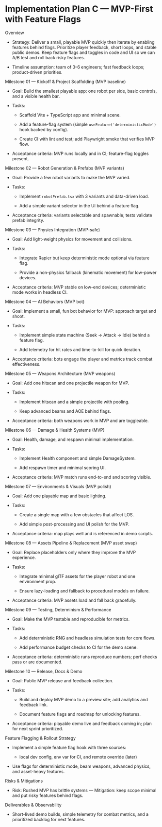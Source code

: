
# Implementation Plan C — MVP-First with Feature Flags

Overview

- Strategy: Deliver a small, playable MVP quickly then iterate by enabling features behind flags. Prioritize player feedback, short loops, and stable public demos. Keep feature flags and toggles in code and UI so we can A/B test and roll back risky features.

- Timeline assumption: team of 3–6 engineers; fast feedback loops; product-driven priorities.

Milestone 01 — Kickoff & Project Scaffolding (MVP baseline)

- Goal: Build the smallest playable app: one robot per side, basic controls, and a visible health bar.

- Tasks:

  - Scaffold Vite + TypeScript app and minimal scene.

  - Add a feature-flag system (simple `useFeature('deterministicMode')` hook backed by config).

  - Create CI with lint and test; add Playwright smoke that verifies MVP flow.

- Acceptance criteria: MVP runs locally and in CI; feature-flag toggles present.

Milestone 02 — Robot Generation & Prefabs (MVP variants)

- Goal: Provide a few robot variants to make the MVP varied.

- Tasks:

  - Implement `robotPrefab.tsx` with 3 variants and data-driven load.

  - Add a simple variant selector in the UI behind a feature flag.

- Acceptance criteria: variants selectable and spawnable; tests validate prefab integrity.

Milestone 03 — Physics Integration (MVP-safe)

- Goal: Add light-weight physics for movement and collisions.

- Tasks:

  - Integrate Rapier but keep deterministic mode optional via feature flag.

  - Provide a non-physics fallback (kinematic movement) for low-power devices.

- Acceptance criteria: MVP stable on low-end devices; deterministic mode works in headless CI.

Milestone 04 — AI Behaviors (MVP bot)

- Goal: Implement a small, fun bot behavior for MVP: approach target and shoot.

- Tasks:

  - Implement simple state machine (Seek -> Attack -> Idle) behind a feature flag.

  - Add telemetry for hit rates and time-to-kill for quick iteration.

- Acceptance criteria: bots engage the player and metrics track combat effectiveness.

Milestone 05 — Weapons Architecture (MVP weapons)

- Goal: Add one hitscan and one projectile weapon for MVP.

- Tasks:

  - Implement hitscan and a simple projectile with pooling.

  - Keep advanced beams and AOE behind flags.

- Acceptance criteria: both weapons work in MVP and are toggleable.

Milestone 06 — Damage & Health Systems (MVP)

- Goal: Health, damage, and respawn minimal implementation.

- Tasks:

  - Implement Health component and simple DamageSystem.

  - Add respawn timer and minimal scoring UI.

- Acceptance criteria: MVP match runs end-to-end and scoring visible.

Milestone 07 — Environments & Visuals (MVP polish)

- Goal: Add one playable map and basic lighting.

- Tasks:

  - Create a single map with a few obstacles that affect LOS.

  - Add simple post-processing and UI polish for the MVP.

- Acceptance criteria: map plays well and is referenced in demo scripts.

Milestone 08 — Assets Pipeline & Replacement (MVP asset swap)

- Goal: Replace placeholders only where they improve the MVP experience.

- Tasks:

  - Integrate minimal glTF assets for the player robot and one environment prop.

  - Ensure lazy-loading and fallback to procedural models on failure.

- Acceptance criteria: MVP assets load and fall back gracefully.

Milestone 09 — Testing, Determinism & Performance

- Goal: Make the MVP testable and reproducible for metrics.

- Tasks:

  - Add deterministic RNG and headless simulation tests for core flows.

  - Add performance budget checks to CI for the demo scene.

- Acceptance criteria: deterministic runs reproduce numbers; perf checks pass or are documented.

Milestone 10 — Release, Docs & Demo

- Goal: Public MVP release and feedback collection.

- Tasks:

  - Build and deploy MVP demo to a preview site; add analytics and feedback link.

  - Document feature flags and roadmap for unlocking features.

- Acceptance criteria: playable demo live and feedback coming in; plan for next sprint prioritized.

Feature Flagging & Rollout Strategy

- Implement a simple feature flag hook with three sources:

  - local dev config, env var for CI, and remote override (later)

- Use flags for deterministic mode, beam weapons, advanced physics, and asset-heavy features.

Risks & Mitigations

- Risk: Rushed MVP has brittle systems — Mitigation: keep scope minimal and put risky features behind flags.

Deliverables & Observability

- Short-lived demo builds, simple telemetry for combat metrics, and a prioritized backlog for next features.

